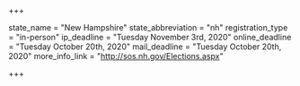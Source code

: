 +++

state_name = "New Hampshire"
state_abbreviation = "nh"
registration_type = "in-person"
ip_deadline = "Tuesday November 3rd, 2020"
online_deadline = "Tuesday October 20th, 2020"
mail_deadline = "Tuesday October 20th, 2020"
more_info_link = "http://sos.nh.gov/Elections.aspx"

+++